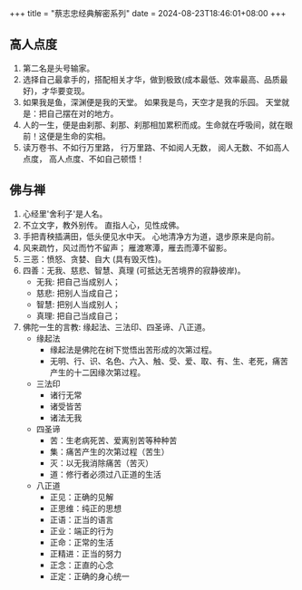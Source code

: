 +++
title = "蔡志忠经典解密系列"
date =  2024-08-23T18:46:01+08:00
+++

## 高人点度

1. 第二名是头号输家。
1. 选择自己最拿手的，搭配相关才华，做到极致(成本最低、效率最高、品质最好)，才华要变现。
1. 如果我是鱼，深渊便是我的天堂。 如果我是鸟，天空才是我的乐园。 天堂就是：把自己摆在对的地方。
1. 人的一生，便是由刹那、刹那、刹那相加累积而成。生命就在呼吸间，就在眼前！这便是生命的实相。
1. 读万卷书、不如行万里路， 行万里路、不如阅人无数， 阅人无数、不如高人点度， 高人点度、不如自己顿悟！

## 佛与禅

1. 心经里'舍利子'是人名。
1. 不立文字，教外别传。 直指人心，见性成佛。
1. 手把青秧插满田，低头便见水中天。 心地清净方为道，退步原来是向前。
1. 风来疏竹，风过而竹不留声； 雁渡寒潭，雁去而潭不留影。
1. 三恶：愤怒、贪婪、自大 (具有毁灭性)。
1. 四善：无我、慈悲、智慧、真理 (可抵达无苦境界的寂静彼岸)。
   - 无我: 把自己当成别人；
   - 慈悲: 把别人当成自己；
   - 智慧: 把别人当成别人；
   - 真理: 把自己当成自己；
1. 佛陀一生的言教: 缘起法、三法印、四圣谛、八正道。
   - 缘起法
     - 缘起法是佛陀在树下觉悟出苦形成的次第过程。
     - 无明、行、识、名色、六入、触、受、爱、取、有、生、老死，痛苦产生的十二因缘次第过程。
   - 三法印
     - 诸行无常
     - 诸受皆苦
     - 诸法无我
   - 四圣谛
     - 苦：生老病死苦、爱离别苦等种种苦
     - 集：痛苦产生的次第过程（苦生）
     - 灭：以无我消除痛苦（苦灭）
     - 道：修行者必须过八正道的生活
   - 八正道
     - 正见：正确的见解
     - 正思维：纯正的思想
     - 正语：正当的语言
     - 正业：端正的行为
     - 正命：正常的生活
     - 正精进：正当的努力
     - 正念：正直的心念
     - 正定：正确的身心统一
